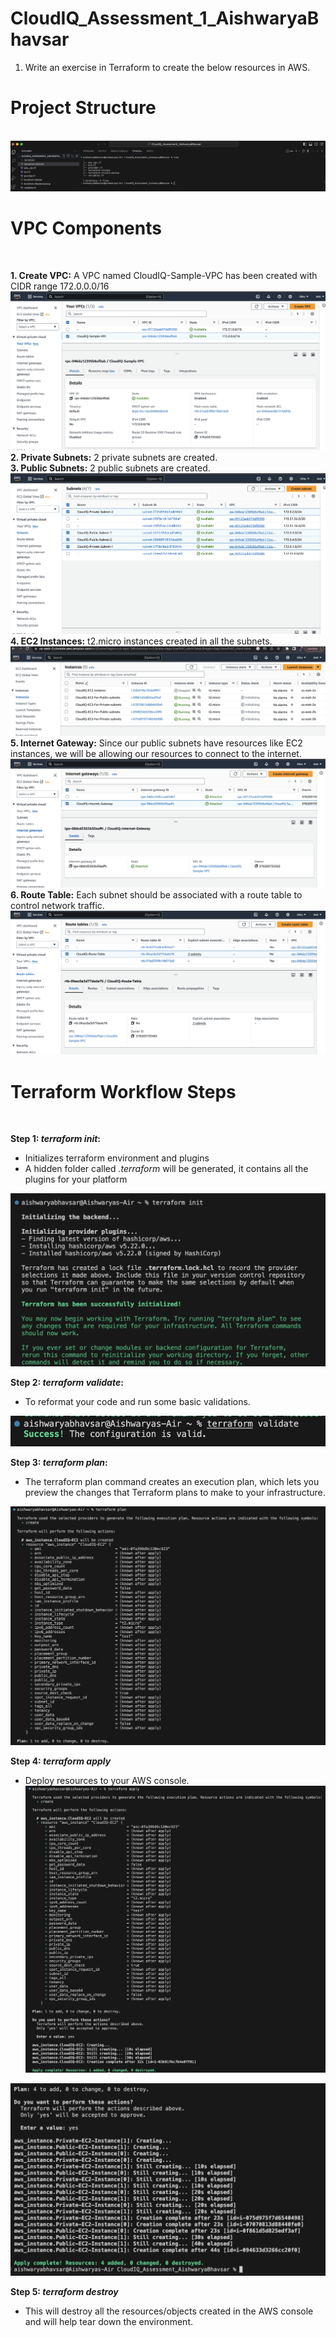 # CloudIQ_Assessment_1_AishwaryaBhavsar
1. Write an exercise in Terraform to create the below resources in AWS.

<h1>Project Structure</h1><br>
<img src = "images/tree.png"><br>


<h1>VPC Components</h1><br>

**1. Create VPC:** A VPC named CloudIQ-Sample-VPC has been created with CIDR range 172.0.0.0/16<br>
<img src = "images/VPC Created.png"><br>
**2. Private Subnets:** 2 private subnets are created.<br>
**3. Public Subnets:** 2 public subnets are created.<br>
<img src = "images/4 subnets.png"><br>
**4. EC2 Instances:** t2.micro instances created in all the subnets.<br>
<img src = "images/spin EC2 .png"><br>
**5. Internet Gateway:** Since our public subnets have resources like EC2 instances, we will be allowing our resources to connect to the internet.<br>
<img src = "images/Internet Gateway.png"><br>
**6. Route Table:** Each subnet should be associated with a route table to control network traffic.<br>
<img src = "images/Route Table.png"><br>

<h1>Terraform Workflow Steps</h1><br>

**Step 1: _terraform init_:** 
* Initializes terraform environment and plugins<br>
* A hidden folder called _.terraform_ will be generated, it contains all the plugins for your platform<br>
<img src = "images/terraform init.png">

**Step 2: _terraform validate_:**
* To reformat your code and run some basic validations.<br>
<img src = "images/terraform validate.png">

**Step 3: _terraform plan_:**
* The terraform plan command creates an execution plan, which lets you preview the changes that Terraform plans to make to your infrastructure.<br>
<img src = "images/terraform plan.png">

**Step 4: _terraform apply_** 
* Deploy resources to your AWS console.
<img src = "images/terraform apply.png"><br>
<img src = "images/plan and apply.png">

**Step 5: _terraform destroy_**
* This will destroy all the resources/objects created in the AWS console and will help tear down the environment.

